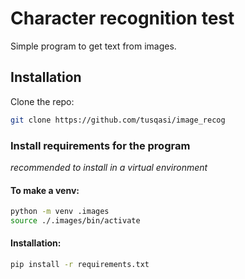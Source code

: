 # Character recognition test

Simple program to get text from images.

## Installation

Clone the repo:

```bash
git clone https://github.com/tusqasi/image_recog
```

### Install requirements for the program

_recommended to install in a virtual environment_

#### To make a venv:

```bash
python -m venv .images
source ./.images/bin/activate
```
#### Installation:

```bash
pip install -r requirements.txt
```

